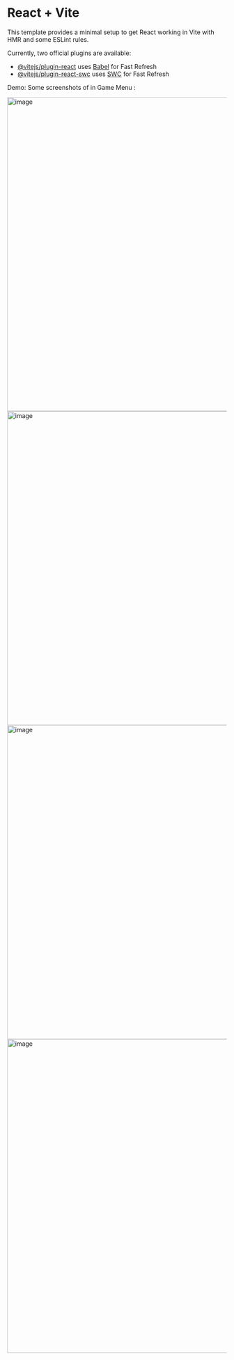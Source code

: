 # React + Vite

This template provides a minimal setup to get React working in Vite with HMR and some ESLint rules.

Currently, two official plugins are available:

- [@vitejs/plugin-react](https://github.com/vitejs/vite-plugin-react/blob/main/packages/plugin-react/README.md) uses [Babel](https://babeljs.io/) for Fast Refresh
- [@vitejs/plugin-react-swc](https://github.com/vitejs/vite-plugin-react-swc) uses [SWC](https://swc.rs/) for Fast Refresh

Demo: 
 Some screenshots of in Game Menu :

 
 <img width="721" alt="image" src="https://github.com/PraDeePP30/NFT-TCG/assets/82216810/1db5dea7-e408-4c1a-8d46-6d53a10dc697">
 <img width="721" alt="image" src="https://github.com/PraDeePP30/NFT-TCG/assets/82216810/15427a4e-a001-4f06-ac16-cc92c4c4bdd2">
 <img width="721" alt="image" src="https://github.com/PraDeePP30/NFT-TCG/assets/82216810/fa893592-d7ed-4acb-b646-f840de63180a">
 <img width="721" alt="image" src="https://github.com/PraDeePP30/NFT-TCG/assets/82216810/8fc60d0c-0438-4732-8a35-d551c7403c33">
